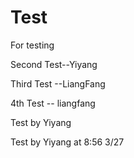 Test
====

For testing


Second Test--Yiyang


Third Test --LiangFang

4th Test -- liangfang

Test by Yiyang

Test by Yiyang at 8:56 3/27
